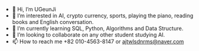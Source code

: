 - 👋 Hi, I’m UGeunJi
- 👀 I’m interested in AI, crypto currency, sports, playing the piano, reading books and English conversation.
- 🌱 I’m currently learning SQL, Python, Algorithms and Data Structure.
- 💞️ I’m looking to collaborate on any other student studying AI.
- 📫 How to reach me +82 010-4563-8147 or ajtwlsdnrms@naver.com

<!---
UGeunJi/UGeunJi is a ✨ special ✨ repository because its `README.md` (this file) appears on your GitHub profile.
You can click the Preview link to take a look at your changes.
--->
